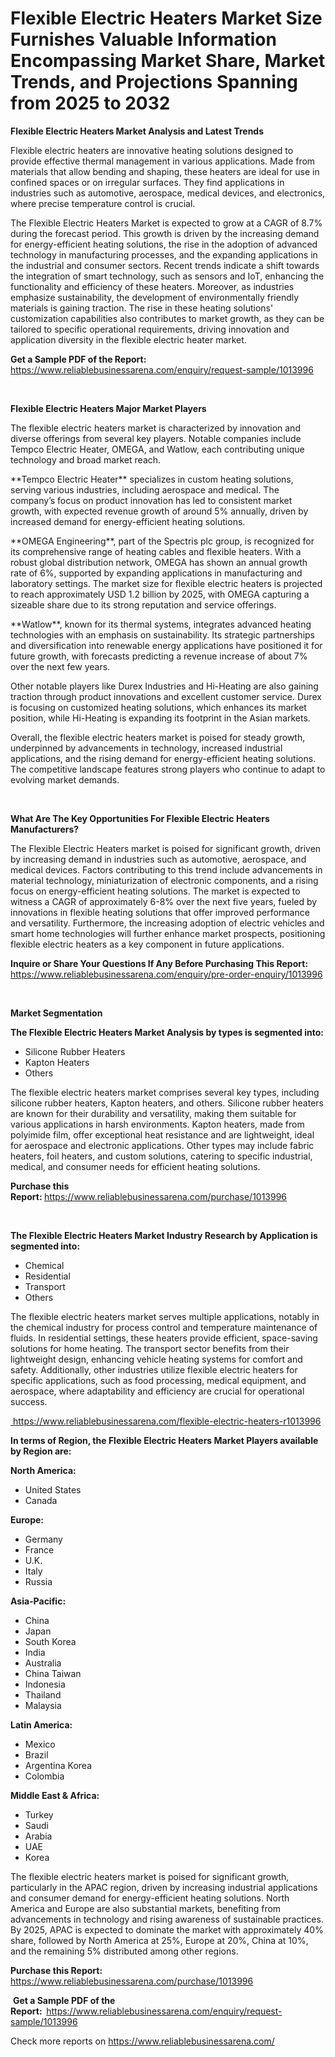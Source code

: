 <p><h1>Flexible Electric Heaters Market Size Furnishes Valuable Information Encompassing Market Share, Market Trends, and Projections Spanning from 2025 to 2032</h1></p><p><strong>Flexible Electric Heaters Market Analysis and Latest Trends</strong></p>
<p><p>Flexible electric heaters are innovative heating solutions designed to provide effective thermal management in various applications. Made from materials that allow bending and shaping, these heaters are ideal for use in confined spaces or on irregular surfaces. They find applications in industries such as automotive, aerospace, medical devices, and electronics, where precise temperature control is crucial.</p><p>The Flexible Electric Heaters Market is expected to grow at a CAGR of 8.7% during the forecast period. This growth is driven by the increasing demand for energy-efficient heating solutions, the rise in the adoption of advanced technology in manufacturing processes, and the expanding applications in the industrial and consumer sectors. Recent trends indicate a shift towards the integration of smart technology, such as sensors and IoT, enhancing the functionality and efficiency of these heaters. Moreover, as industries emphasize sustainability, the development of environmentally friendly materials is gaining traction. The rise in these heating solutions' customization capabilities also contributes to market growth, as they can be tailored to specific operational requirements, driving innovation and application diversity in the flexible electric heater market.</p></p>
<p><strong>Get a Sample PDF of the Report:&nbsp;</strong> <a href="https://www.reliablebusinessarena.com/enquiry/request-sample/1013996?utm_campaign=2530&utm_medium=2&utm_source=Github&utm_content=ia&utm_term=09042025&utm_id=flexible-electric-heaters">https://www.reliablebusinessarena.com/enquiry/request-sample/1013996</a></p>
<p>&nbsp;</p>
<p><strong>Flexible Electric Heaters Major Market Players</strong></p>
<p><p>The flexible electric heaters market is characterized by innovation and diverse offerings from several key players. Notable companies include Tempco Electric Heater, OMEGA, and Watlow, each contributing unique technology and broad market reach.</p><p>**Tempco Electric Heater** specializes in custom heating solutions, serving various industries, including aerospace and medical. The company’s focus on product innovation has led to consistent market growth, with expected revenue growth of around 5% annually, driven by increased demand for energy-efficient heating solutions.</p><p>**OMEGA Engineering**, part of the Spectris plc group, is recognized for its comprehensive range of heating cables and flexible heaters. With a robust global distribution network, OMEGA has shown an annual growth rate of 6%, supported by expanding applications in manufacturing and laboratory settings. The market size for flexible electric heaters is projected to reach approximately USD 1.2 billion by 2025, with OMEGA capturing a sizeable share due to its strong reputation and service offerings.</p><p>**Watlow**, known for its thermal systems, integrates advanced heating technologies with an emphasis on sustainability. Its strategic partnerships and diversification into renewable energy applications have positioned it for future growth, with forecasts predicting a revenue increase of about 7% over the next few years.</p><p>Other notable players like Durex Industries and Hi-Heating are also gaining traction through product innovations and excellent customer service. Durex is focusing on customized heating solutions, which enhances its market position, while Hi-Heating is expanding its footprint in the Asian markets.</p><p>Overall, the flexible electric heaters market is poised for steady growth, underpinned by advancements in technology, increased industrial applications, and the rising demand for energy-efficient heating solutions. The competitive landscape features strong players who continue to adapt to evolving market demands.</p></p>
<p>&nbsp;</p>
<p><strong>What Are The Key Opportunities For Flexible Electric Heaters Manufacturers?</strong></p>
<p><p>The Flexible Electric Heaters market is poised for significant growth, driven by increasing demand in industries such as automotive, aerospace, and medical devices. Factors contributing to this trend include advancements in material technology, miniaturization of electronic components, and a rising focus on energy-efficient heating solutions. The market is expected to witness a CAGR of approximately 6-8% over the next five years, fueled by innovations in flexible heating solutions that offer improved performance and versatility. Furthermore, the increasing adoption of electric vehicles and smart home technologies will further enhance market prospects, positioning flexible electric heaters as a key component in future applications.</p></p>
<p><strong>Inquire or Share Your Questions If Any Before Purchasing This Report:</strong> <a href="https://www.reliablebusinessarena.com/enquiry/pre-order-enquiry/1013996?utm_campaign=2530&utm_medium=2&utm_source=Github&utm_content=ia&utm_term=09042025&utm_id=flexible-electric-heaters">https://www.reliablebusinessarena.com/enquiry/pre-order-enquiry/1013996</a></p>
<p>&nbsp;</p>
<p><strong>Market Segmentation</strong></p>
<p><strong>The Flexible Electric Heaters Market Analysis by types is segmented into:</strong></p>
<p><ul><li>Silicone Rubber Heaters</li><li>Kapton Heaters</li><li>Others</li></ul></p>
<p><p>The flexible electric heaters market comprises several key types, including silicone rubber heaters, Kapton heaters, and others. Silicone rubber heaters are known for their durability and versatility, making them suitable for various applications in harsh environments. Kapton heaters, made from polyimide film, offer exceptional heat resistance and are lightweight, ideal for aerospace and electronic applications. Other types may include fabric heaters, foil heaters, and custom solutions, catering to specific industrial, medical, and consumer needs for efficient heating solutions.</p></p>
<p><strong>Purchase this Report:&nbsp;</strong><a href="https://www.reliablebusinessarena.com/purchase/1013996?utm_campaign=2530&utm_medium=2&utm_source=Github&utm_content=ia&utm_term=09042025&utm_id=flexible-electric-heaters">https://www.reliablebusinessarena.com/purchase/1013996</a></p>
<p>&nbsp;</p>
<p><strong>The Flexible Electric Heaters Market Industry Research by Application is segmented into:</strong></p>
<p><ul><li>Chemical</li><li>Residential</li><li>Transport</li><li>Others</li></ul></p>
<p><p>The flexible electric heaters market serves multiple applications, notably in the chemical industry for process control and temperature maintenance of fluids. In residential settings, these heaters provide efficient, space-saving solutions for home heating. The transport sector benefits from their lightweight design, enhancing vehicle heating systems for comfort and safety. Additionally, other industries utilize flexible electric heaters for specific applications, such as food processing, medical equipment, and aerospace, where adaptability and efficiency are crucial for operational success.</p></p>
<p><a href="https://www.reliablebusinessarena.com/flexible-electric-heaters-r1013996?utm_campaign=2530&utm_medium=2&utm_source=Github&utm_content=ia&utm_term=09042025&utm_id=flexible-electric-heaters">&nbsp;https://www.reliablebusinessarena.com/flexible-electric-heaters-r1013996</a></p>
<p><strong>In terms of Region, the Flexible Electric Heaters Market Players available by Region are:</strong></p>
<p>
    <p> <strong> North America: </strong>
        <ul>
            <li>United States</li>
            <li>Canada</li>
        </ul>
        </p> 
    <p> <strong> Europe: </strong>
        <ul>
            <li>Germany</li>
            <li>France</li>
            <li>U.K.</li>
            <li>Italy</li>
            <li>Russia</li>
        </ul>
        </p> 
    <p> <strong> Asia-Pacific: </strong>
        <ul>
            <li>China</li>
            <li>Japan</li>
            <li>South Korea</li>
            <li>India</li>
            <li>Australia</li>
            <li>China Taiwan</li>
            <li>Indonesia</li>
            <li>Thailand</li>
            <li>Malaysia</li>
        </ul>
        </p> 
    <p> <strong> Latin America: </strong>
        <ul>
            <li>Mexico</li>
            <li>Brazil</li>
            <li>Argentina Korea</li>
            <li>Colombia</li>
        </ul>
        </p> 
    <p> <strong> Middle East & Africa: </strong>
        <ul>
            <li>Turkey</li>
            <li>Saudi</li>
            <li>Arabia</li>
            <li>UAE</li>
            <li>Korea</li>
        </ul>
    </p>
    </p>
<p><p>The flexible electric heaters market is poised for significant growth, particularly in the APAC region, driven by increasing industrial applications and consumer demand for energy-efficient heating solutions. North America and Europe are also substantial markets, benefiting from advancements in technology and rising awareness of sustainable practices. By 2025, APAC is expected to dominate the market with approximately 40% share, followed by North America at 25%, Europe at 20%, China at 10%, and the remaining 5% distributed among other regions.</p></p>
<p><strong>Purchase this Report: </strong><a href="https://www.reliablebusinessarena.com/purchase/1013996?utm_campaign=2530&utm_medium=2&utm_source=Github&utm_content=ia&utm_term=09042025&utm_id=flexible-electric-heaters">https://www.reliablebusinessarena.com/purchase/1013996</a></p>
<p>&nbsp;<strong>Get a Sample PDF of the Report:&nbsp;&nbsp;</strong><a href="https://www.reliablebusinessarena.com/enquiry/request-sample/1013996?utm_campaign=2530&utm_medium=2&utm_source=Github&utm_content=ia&utm_term=09042025&utm_id=flexible-electric-heaters">https://www.reliablebusinessarena.com/enquiry/request-sample/1013996</a></p>
<p><strong></strong></p>
<p>Check more reports on <a href="https://www.reliablebusinessarena.com/?utm_campaign=2530&utm_medium=2&utm_source=Github&utm_content=ia&utm_term=09042025&utm_id=flexible-electric-heaters">https://www.reliablebusinessarena.com/</a></p>